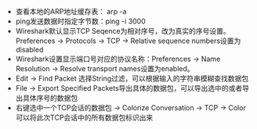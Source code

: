 - 查看本地的ARP地址缓存表： arp -a
- ping发送数据时指定字节数：ping -i 3000
- Wireshark默认显示TCP Seqence为相对序号，改为真实的序号设置。Preferences -> Protocols -> TCP -> Relative sequence numbers设置为disabled
- Wireshark设置显示端口号对应的协议名称：Preferences -> Name Resolution -> Resolve transport names设置为enabled。
- Edit -> Find Packet 选择String过滤，可以根据输入的字符串模糊查找数据包
- File -> Export Specified Packets导出具体的数据包，可以导出选中的或者导出具体序号的数据包
- 右键选中一个TCP会话的数据包 -> Colorize Conversation -> TCP -> Color可以将此次TCP会话中的所有数据包标识出来
